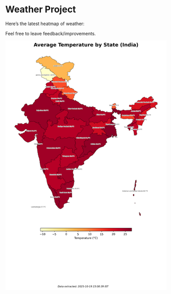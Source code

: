 # Weather Project

Here’s the latest heatmap of weather:

Feel free to leave feedback/improvements.

![India Heatmap](docs/assets/india_heatmap.png?v=F52042)

